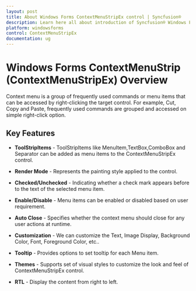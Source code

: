 ```yaml
---
layout: post
title: About Windows Forms ContextMenuStripEx control | Syncfusion®
description: Learn here all about introduction of Syncfusion® Windows Forms of ContextMenuStrip control, its features, and more.
platform: windowsforms
control: ContextMenuStripEx
documentation: ug
---
```


# Windows Forms ContextMenuStrip (ContextMenuStripEx) Overview

Context menu is a group of frequently used commands or menu items that can be accessed by right-clicking the target control. For example, Cut, Copy and Paste, frequently used commands are grouped and accessed on simple right-click option. 

## Key Features

* **ToolStripItems** - ToolStripItems like MenuItem,TextBox,ComboBox and Separator can be added as menu items to the ContextMenuStripEx control.

* **Render Mode** - Represents the painting style applied to the control.

* **Checked/Unchecked** - Indicating whether a check mark appears before to the text of the selected menu item.

* **Enable/Disable** - Menu items can be enabled or disabled based on user requirement.

* **Auto Close** - Specifies whether the context menu should close for any user actions at runtime.

* **Customization** - We can customize the Text, Image Display, Background Color, Font, Foreground Color, etc..

* **Tooltip** - Provides options to set tooltip for each Menu item.

* **Themes** - Supports set of visual styles to customize the look and feel of ContextMenuStripEx control.

* **RTL** - Display the content from right to left.